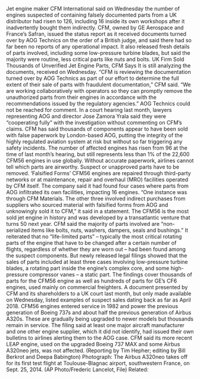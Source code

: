 Jet engine maker CFM International said on Wednesday the number of engines suspected of containing falsely documented parts from a UK distributor had risen to 126, including 16 inside its own workshops after it inadvertently bought them indirectly.
CFM, owned by GE Aerospace and France’s Safran, issued the status report as it received documents turned over by AOG Technics on the order of a British judge, and said there had so far been no reports of any operational impact.
It also released fresh details of parts involved, including some low-pressure turbine blades, but said the majority were routine, less critical parts like nuts and bolts.
UK Firm Sold Thousands of Unverified Jet Engine Parts, CFM Says
It is still analyzing the documents, received on Wednesday.
“CFM is reviewing the documentation turned over by AOG Technics as part of our effort to determine the full extent of their sale of parts with fraudulent documentation,” CFM said.
“We are working collaboratively with operators so they can promptly remove the unauthorized parts from their engines in accordance with the recommendations issued by the regulatory agencies.”
AOG Technics could not be reached for comment.
In a court hearing last month, lawyers representing AOG and director Jose Zamora Yrala said they were “cooperating fully” with the investigation without commenting on CFM’s claims.
CFM has said thousands of components appear to have been sold with false paperwork by London-based AOG, putting the integrity of the highly regulated aviation system at risk but without so far triggering any safety incidents.
The number of affected engines has risen from 96 at the time of last month’s hearing, but still represents less than 1% of the 22,600 CFM56 engines in use globally.
Without accurate paperwork, airlines cannot tell which parts are airworthy. Suspect or unapproved parts have to be removed.
‘Falsified Forms’
CFM56 engines are repaired through third-party networks or at maintenance, repair and overhaul (MRO) facilities operated by CFM itself. The company said it had found four cases where parts from AOG infiltrated its own facilities, impacting 16 engines.
“One instance was through CFM Materials. The other three involved indirect purchases from suppliers who sourced material with falsified forms from AOG and unknowingly sold it to CFM,” it said in a statement.
The CFM56 is the most sold jet engine in history and was developed by a transatlantic venture that turns 50 next year.
CFM said the majority of parts involved are “non-serialized items like bolts, nuts, washers, dampers, seals and bushings.”
It reiterated that no “life-limited parts” – typically the most critical rotating parts of the engine that have to be changed after a certain number of flights, regardless of whether they are worn out – had been found among the suspect components.
But newly released legal filings showed that the sales of parts included at least three cases involving low-pressure turbine blades, a rotating part inside the engine’s complex core, and some high-pressure compressor vanes – a static part.
The findings cover thousands of parts for the CFM56 engine as well as hundreds of parts for GE’s CF6 engines, used mainly on commercial freighters.
A document presented by CFM and its shareholders to a UK court last month, but only made available on Wednesday, listed examples of suspect sales dating back as far as April 2018.
CFM56 engines entered service in 1982 and power the previous generation of Boeing 737s and about half the previous generation of Airbus A320s. These are gradually being upgraded to newer models but thousands remain in service.
The filing said at least one major aircraft manufacturer and one other engine supplier, which it did not identify, had issued their own bulletins to airlines alerting them to the AOG case.
CFM said its more recent LEAP engine, used on the upgraded Boeing 737 MAX and some Airbus A320neo jets, was not affected.
(Reporting by Tim Hepher; editing by Bill Berkrot and Deepa Babington)
Photograph: The Airbus A320neo takes off for its first test flight at Toulouse-Blagnac airport, southwestern France, on Sept. 25, 2014. (AP Photo/Frederic Lancelot, File)
Related: